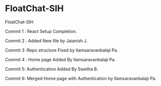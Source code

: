 # FloatChat-SIH
FloatChat-SIH

Commit 1 : React Setup Completion.

Commit 2 : Added New file by Jaianish J.

Commit 3 :Repo structure Fixed by Ilamsaravanbalaji Pa. 

Commit 4 : Home page Added By Ilamsaravanbalaji Pa.

Commit 5: Authentication Added By Swetha B.

Commit 6: Merged Home page with Authentication by Ilamsaravanbalaji Pa.
<!-- Hello Guys update the file according to changes gone with detailed explaination for reference purpose. -->
